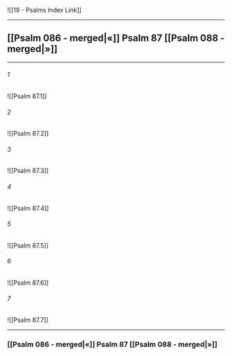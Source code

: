 ![[19 - Psalms Index Link]]

---
##  [[Psalm 086 - merged|«]] Psalm 87 [[Psalm 088 - merged|»]]

---

###### 1
![[Psalm 87.1]] 

###### 2
![[Psalm 87.2]] 

###### 3
![[Psalm 87.3]] 

###### 4
![[Psalm 87.4]]

###### 5 
![[Psalm 87.5]] 

###### 6
![[Psalm 87.6]] 

###### 7
![[Psalm 87.7]] 


---
###  [[Psalm 086 - merged|«]] Psalm 87 [[Psalm 088 - merged|»]]